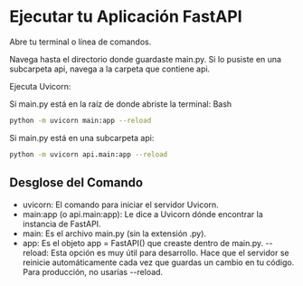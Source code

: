 # Ejecutar tu Aplicación FastAPI

Abre tu terminal o línea de comandos.

Navega hasta el directorio donde guardaste main.py. Si lo pusiste en una subcarpeta api, navega a la carpeta que contiene api.

Ejecuta Uvicorn:

Si main.py está en la raíz de donde abriste la terminal:
Bash

```Bash
python -m uvicorn main:app --reload

```

Si main.py está en una subcarpeta api:

```Bash
python -m uvicorn api.main:app --reload
```

## Desglose del Comando

* uvicorn: El comando para iniciar el servidor Uvicorn.
* main:app (o api.main:app): Le dice a Uvicorn dónde encontrar la instancia de FastAPI.
* main: Es el archivo main.py (sin la extensión .py).
* app: Es el objeto app = FastAPI() que creaste dentro de main.py.
--reload: Esta opción es muy útil para desarrollo. Hace que el servidor se reinicie automáticamente cada vez que guardas un cambio en tu código. Para producción, no usarías --reload.